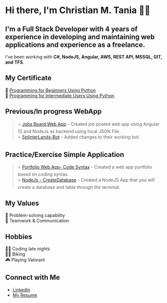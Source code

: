 # Hi there, I'm Christian M. Tania 👋🏻

## I'm a Full Stack Developer with 4 years of experience in developing and maintaining web applications and experience as a freelance. 
I've been working with <strong> C#, NodeJS, Angular, AWS, REST API, MSSQL, GIT, and TFS</strong>.

## My Certificate
📜 [Programming for Beginners Using Python](https://courses.buri.io/view/user/certificate/10be5a5d-8d80-459d-a353-190e255f54ce/pdf) <br/>
📜 [Programming for Intermediate Users Using Python](https://courses.buri.io/view/user/certificate/c725f9b0-5bed-4951-a06a-fe0b7bec730a/pdf)

## Previous/In progress WebApp <br/>
> ⭐️ [Jobs Board Web App](https://github.com/cmtania/jobs-board) - Created job posted web app using Angular 12 and NodeJs as backend using local JSON File. <br/>
> ⭐️ [SplinterLands-Bot](https://github.com/cmtania/splinterlands-bot/commit/4aa3005e222f1365f6c82caf183494b01ac8da82) - Added changes to their working bot. 
## Practice/Exercise Simple Application <br/>
> ⭐️ [Portfolio Web App- Code Syntax](https://github.com/cmtania/portfolio-vscodetheme) - Created a web app portfolio based on coding syntax. <br/>
> ⭐️ [NodeJs - CreateDatabase](https://github.com/cmtania/NodeJs-CreateDatabase) - Created a NodeJS App that you will create a database and table through the terminal.

## My Values
🧠 Problem-solving capability<br/>
🙌 Teamwork & Communication

## Hobbies
👨‍💻 Coding late nights <br/>
🚴‍♂️ Biking </br>
🎮 Playing Valorant</br>
## Connect with Me
- [Linkedin](https://www.linkedin.com/in/taniachristian/) <br/>
- [My Resume](https://cmtania.github.io/resume/)<br />


